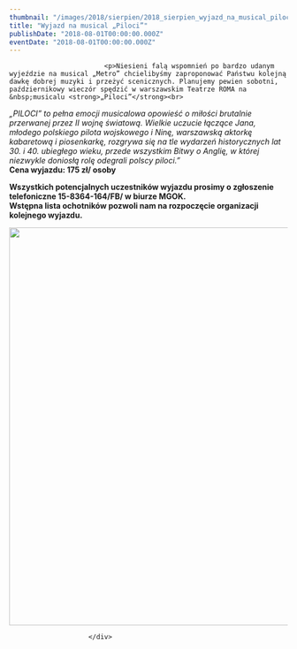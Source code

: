 ```yaml
---
thumbnail: "/images/2018/sierpien/2018_sierpien_wyjazd_na_musical_piloci_2018_08_wyjazd_na_musical_piloci_piloci.jpg"
title: "Wyjazd na musical „Piloci”"
publishDate: "2018-08-01T00:00:00.000Z"
eventDate: "2018-08-01T00:00:00.000Z"
---
```


<div class="entry-content">
							
							<p>Niesieni falą wspomnień po bardzo udanym wyjeździe na musical „Metro” chcielibyśmy zaproponować Państwu kolejną dawkę dobrej muzyki i przeżyć scenicznych. Planujemy pewien sobotni, październikowy wieczór spędzić w warszawskim Teatrze ROMA na &nbsp;musicalu <strong>„Piloci”</strong><br>
<em>„PILOCI” to pełna emocji musicalowa opowieść o miłości brutalnie przerwanej przez II wojnę światową. Wielkie uczucie łączące Jana, młodego polskiego pilota wojskowego i Ninę, warszawską aktorkę kabaretową i piosenkarkę, rozgrywa się na tle wydarzeń historycznych lat 30. i 40. ubiegłego wieku, przede wszystkim Bitwy o Anglię, w której niezwykle doniosłą rolę odegrali polscy piloci.”</em><br>
<strong>Cena wyjazdu: 175 zł/ osoby</strong></p>
<p><strong>Wszystkich potencjalnych uczestników wyjazdu prosimy o zgłoszenie telefoniczne 15-8364-164/FB/ w biurze MGOK.</strong><br>
<strong>Wstępna lista ochotników pozwoli nam na rozpoczęcie organizacji kolejnego wyjazdu.</strong></p>
<p><img fetchpriority="high" decoding="async" class="aligncenter size-full wp-image-5957" src="/images/2018/sierpien/2018_sierpien_wyjazd_na_musical_piloci_2018_08_wyjazd_na_musical_piloci_piloci.jpg" alt="" width="800" height="720" srcset="/images/2018/sierpien/2018_sierpien_wyjazd_na_musical_piloci_2018_08_wyjazd_na_musical_piloci_piloci.jpg 800w, /images/2018/sierpien/piloci-300x270.jpg 300w, /images/2018/sierpien/piloci-768x691.jpg 768w" sizes="(max-width: 800px) 100vw, 800px"></p>
						
						</div>
